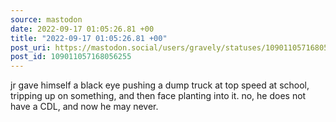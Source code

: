 ```yaml
---
source: mastodon
date: 2022-09-17 01:05:26.81 +00
title: "2022-09-17 01:05:26.81 +00"
post_uri: https://mastodon.social/users/gravely/statuses/109011057168056255
post_id: 109011057168056255
---
```

jr gave himself a black eye pushing a dump truck at top speed at school, tripping up on something, and then face planting into it. no, he does not have a CDL, and now he may never.


